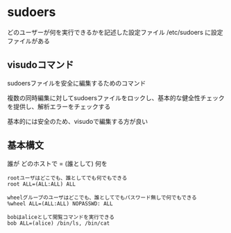 # sudoers 
どのユーザーが何を実行できるかを記述した設定ファイル /etc/sudoers に設定ファイルがある

## visudoコマンド
sudoersファイルを安全に編集するためのコマンド

複数の同時編集に対してsudoersファイルをロックし、基本的な健全性チェックを提供し、解析エラーをチェックする

基本的には安全のため、visudoで編集する方が良い

## 基本構文
誰が どのホストで = (誰として) 何を

```
rootユーザはどこでも、誰としてでも何でもできる
root ALL=(ALL:ALL) ALL

wheelグループのユーザはどこでも、誰としてでもパスワード無しで何でもできる
%wheel ALL=(ALL:ALL) NOPASSWD: ALL

bobはaliceとして閲覧コマンドを実行できる
bob ALL=(alice) /bin/ls, /bin/cat
```
